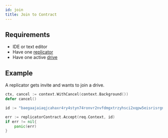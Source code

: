 ```yaml
---
id: join
title: Join to Contract
---
```

## Requirements
- IDE or text editor
- Have one [replicator](../../roles/replicator.md)
- Have one active [drive](../../built_in_features/drive/overview.md)

## Example
A replicator gets invite and wants to join a drive.

```go
ctx, cancel := context.WithCancel(context.Background())
defer cancel()

id := "baegaajaiaqjcahaxr4ry4styn74ronvr2nvfdmgxtrzyhsci2xqpw5eisrisrgn5"

err := replicatorContract.Accept(req.Context, id)
if err != nil{
    panic(err)
}
```